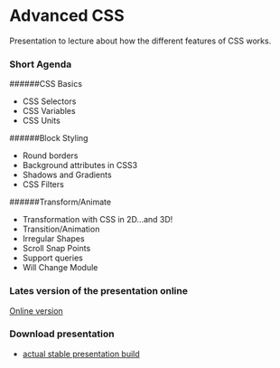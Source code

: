 # Advanced CSS
Presentation to lecture about how the different features of CSS works.

### Short Agenda
######CSS Basics
* CSS Selectors
* CSS Variables
* CSS Units

######Block Styling
* Round borders
* Background attributes in CSS3
* Shadows and Gradients
* CSS Filters

######Transform/Animate
* Transformation with CSS in 2D...and 3D!
* Transition/Animation
* Irregular Shapes
* Scroll Snap Points
* Support queries
* Will Change Module


### Lates version of the presentation online

[Online version](http://epam-front-end-school-lectures.github.io/advanced-css "Online version")

### Download presentation
- [actual stable presentation build](https://github.com/epam-front-end-school-lectures/advanced-css/archive/v.2019.1.zip "actual stable build")

